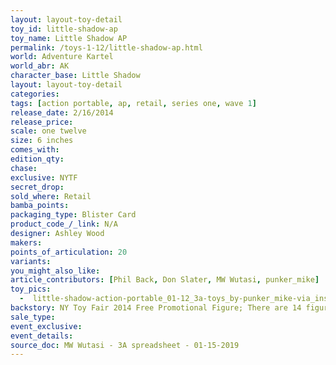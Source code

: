 ```yaml
---
layout: layout-toy-detail 
toy_id: little-shadow-ap
toy_name: Little Shadow AP
permalink: /toys-1-12/little-shadow-ap.html
world: Adventure Kartel
world_abr: AK
character_base: Little Shadow
layout: layout-toy-detail
categories: 
tags: [action portable, ap, retail, series one, wave 1]
release_date: 2/16/2014
release_price: 
scale: one twelve
size: 6 inches
comes_with: 
edition_qty: 
chase: 
exclusive: NYTF
secret_drop: 
sold_where: Retail
bamba_points: 
packaging_type: Blister Card
product_code_/_link: N/A
designer: Ashley Wood
makers: 
points_of_articulation: 20
variants: 
you_might_also_like: 
article_contributors: [Phil Back, Don Slater, MW Wutasi, punker_mike]
toy_pics: 
  -  little-shadow-action-portable_01-12_3a-toys_by-punker_mike-via_instagram.jpg
backstory: NY Toy Fair 2014 Free Promotional Figure; There are 14 figures in the Action Portable Series 1 set - Red Right Hand Tommy, Little Shadow (Shadow MK2 version), Cherry Bomb, Shit Got Real JC (Open Pale Style SGR JC version), Shit Got Real JC (Pale as Fuck SGR JC version), Bleak Mission, Merde Mission (Original version - dark jacket, black 3A logo shirt, fur lined hood), Merde Mission (Cold version - light jacket, blue pullover, fur lined hood), Golden Dolphin, Soy Dolphin (black), Removalist Zomb 01 (white), Removalist Zomb 02 (black), Johnson Ankou (orange boilersuit), Junglevet Ankou (camo). *Market value update - 5/1/2020 sold on ebay for $381 + $13.65sh!
sale_type: 
event_exclusive: 
event_details: 
source_doc: MW Wutasi - 3A spreadsheet - 01-15-2019
---
```


